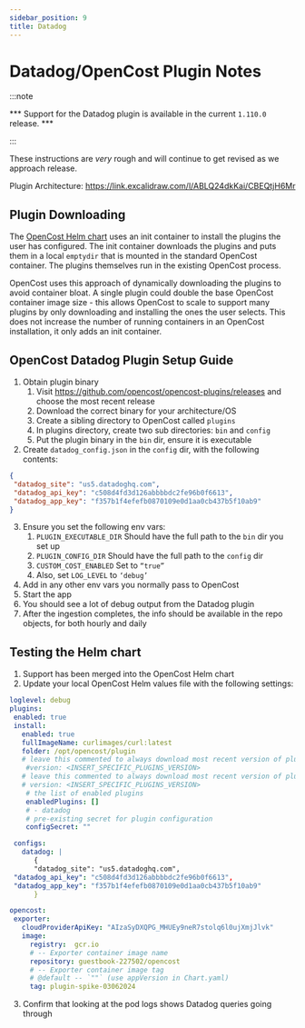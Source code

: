 ```yaml
---
sidebar_position: 9
title: Datadog
---
```


# Datadog/OpenCost Plugin Notes

:::note

*** Support for the Datadog plugin is available in the current `1.110.0` release. ***

:::

These instructions are _very_ rough and will continue to get revised as we approach release.

Plugin Architecture: https://link.excalidraw.com/l/ABLQ24dkKai/CBEQtjH6Mr

## Plugin Downloading

The [OpenCost Helm chart](../installation/helm) uses an init container to install the plugins the user has configured. The init container downloads the plugins and puts them in a local `emptydir` that is mounted in the standard OpenCost container. The plugins themselves run in the existing OpenCost process.

OpenCost uses this approach of dynamically downloading the plugins to avoid container bloat. A single plugin could double the base OpenCost container image size - this allows OpenCost to scale to support many plugins by only downloading and installing the ones the user selects. This does not increase the number of running containers in an OpenCost installation, it only adds an init container.

## OpenCost Datadog Plugin Setup Guide

1. Obtain plugin binary
   1. Visit https://github.com/opencost/opencost-plugins/releases and choose the most recent release
   1. Download the correct binary for your architecture/OS
   1. Create a sibling directory to OpenCost called `plugins`
   1. In plugins directory, create two sub directories: `bin` and `config`
   1. Put the plugin binary in the `bin` dir, ensure it is executable
2. Create `datadog_config.json` in the `config` dir, with the following contents:
```json
{
 "datadog_site": "us5.datadoghq.com",
 "datadog_api_key": "c508d4fd3d126abbbbdc2fe96b0f6613",
 "datadog_app_key": "f357b1f4efefb0870109e0d1aa0cb437b5f10ab9"
}
```
3. Ensure you set the following env vars:
   1. `PLUGIN_EXECUTABLE_DIR`
   Should have the full path to the `bin` dir you set up
   1. `PLUGIN_CONFIG_DIR`
   Should have the full path to the `config` dir
   1. `CUSTOM_COST_ENABLED`
   Set to `“true”`
   1. Also, set `LOG_LEVEL` to `‘debug’`
4. Add in any other env vars you normally pass to OpenCost
5. Start the app
6. You should see a lot of debug output from the Datadog plugin
7. After the ingestion completes, the info should be available in the repo objects, for both hourly and daily

## Testing the Helm chart
1. Support has been merged into the OpenCost Helm chart
2. Update your local OpenCost Helm values file with the following settings:
```yaml
loglevel: debug
plugins:
 enabled: true
 install:
   enabled: true
   fullImageName: curlimages/curl:latest
   folder: /opt/opencost/plugin
   # leave this commented to always download most recent version of plugins
    #version: <INSERT_SPECIFIC_PLUGINS_VERSION>
   # leave this commented to always download most recent version of plugins
   # version: <INSERT_SPECIFIC_PLUGINS_VERSION>
	# the list of enabled plugins
	enabledPlugins: []
  	# - datadog
	# pre-existing secret for plugin configuration
	configSecret: ""

 configs:
   datadog: |
      {
      "datadog_site": "us5.datadoghq.com",
 "datadog_api_key": "c508d4fd3d126abbbbdc2fe96b0f6613",
 "datadog_app_key": "f357b1f4efefb0870109e0d1aa0cb437b5f10ab9"
      }

opencost:
 exporter:
   cloudProviderApiKey: "AIzaSyDXQPG_MHUEy9neR7stolq6l0ujXmjJlvk"
   image:
     registry:  gcr.io
     # -- Exporter container image name
     repository: guestbook-227502/opencost
     # -- Exporter container image tag
     # @default -- `""` (use appVersion in Chart.yaml)
     tag: plugin-spike-03062024
```
3. Confirm that looking at the pod logs shows Datadog queries going through
